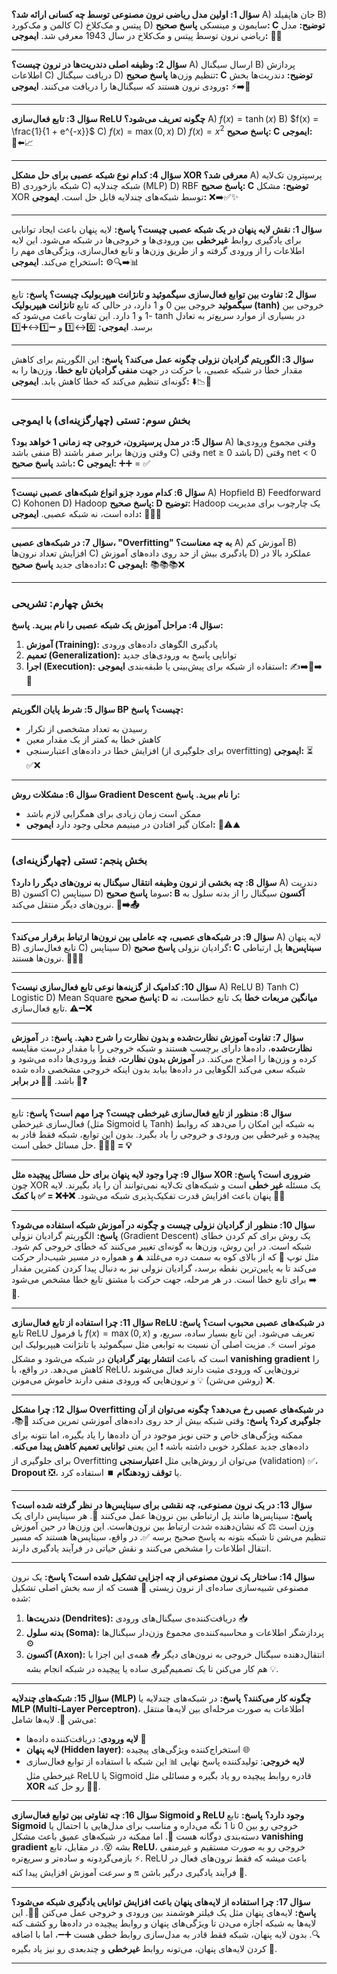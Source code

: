 


**سؤال 1: اولین مدل ریاضی نرون مصنوعی توسط چه کسانی ارائه شد؟**
A) جان هاپفیلد
B) کالمن و مک‌کورد
C) پیتس و مک‌کلاخ
D) سایمون و مینسکی
**پاسخ صحیح: C**
**توضیح:** مدل ریاضی نرون توسط پیتس و مک‌کلاخ در سال 1943 معرفی شد.
**ایموجی:** 🧠✨

---

**سؤال 2: وظیفه اصلی دندریت‌ها در نرون چیست؟**
A) ارسال سیگنال
B) پردازش اطلاعات
C) دریافت سیگنال
D) تنظیم وزن‌ها
**پاسخ صحیح: C**
**توضیح:** دندریت‌ها بخش ورودی نرون هستند که سیگنال‌ها را دریافت می‌کنند.
**ایموجی:** ⚡️➡️🧠

---

**سؤال 3: تابع فعال‌سازی ReLU چگونه تعریف می‌شود؟**
A) $f(x) = \tanh(x)$
B) $f(x) = \frac{1}{1 + e^{-x}}$
C) $f(x) = \max(0, x)$
D) $f(x) = x^2$
**پاسخ صحیح: C**
**ایموجی:** 🔺⬅️📈

---

**سؤال 4: کدام نوع شبکه عصبی برای حل مشکل XOR معرفی شد؟**
A) پرسپترون تک‌لایه
B) شبکه بازخوردی
C) شبکه چندلایه (MLP)
D) RBF
**پاسخ صحیح: C**
**توضیح:** مشکل XOR توسط شبکه‌های چندلایه قابل حل است.
**ایموجی:** ❌➡️✅✨

---


**سؤال 1: نقش لایه پنهان در یک شبکه عصبی چیست؟**
**پاسخ:**
لایه پنهان باعث ایجاد توانایی برای یادگیری روابط **غیرخطی** بین ورودی‌ها و خروجی‌ها در شبکه می‌شود. این لایه اطلاعات را از ورودی گرفته و از طریق وزن‌ها و تابع فعال‌سازی، ویژگی‌های مهم را استخراج می‌کند.
**ایموجی:** ⚙️🔍➡️📊

---

**سؤال 2: تفاوت بین توابع فعال‌سازی سیگموئید و تانژانت هیپربولیک چیست؟**
**پاسخ:**
تابع **سیگموئید** خروجی بین 0 و 1 دارد، در حالی که تابع **تانژانت هیپربولیک (tanh)** خروجی بین -1 و 1 دارد. این تفاوت باعث می‌شود که tanh در بسیاری از موارد سریع‌تر به تعادل برسد.
**ایموجی:** 0️⃣↔️1️⃣ و ➖1️⃣↔️➕1️⃣

---

**سؤال 3: الگوریتم گرادیان نزولی چگونه عمل می‌کند؟**
**پاسخ:**
این الگوریتم برای کاهش مقدار خطا در شبکه عصبی، با حرکت در جهت **منفی گرادیان تابع خطا**، وزن‌ها را به گونه‌ای تنظیم می‌کند که خطا کاهش یابد.
**ایموجی:** ⬇️📉🔧


---

### **بخش سوم: تستی (چهارگزینه‌ای) با ایموجی**

**سؤال 5: در مدل پرسپترون، خروجی چه زمانی 1 خواهد بود؟**
A) وقتی مجموع ورودی‌ها منفی باشد
B) وقتی وزن‌ها برابر صفر باشند
C) وقتی net ≥ 0 باشد
D) وقتی net < 0 باشد
**پاسخ صحیح: C**
**ایموجی:** ➕➕ = ✅

---

**سؤال 6: کدام مورد جزو انواع شبکه‌های عصبی نیست؟**
A) Hopfield
B) Feedforward
C) Kohonen
D) Hadoop
**پاسخ صحیح: D**
**توضیح:** Hadoop یک چارچوب برای مدیریت داده است، نه شبکه عصبی.
**ایموجی:** 🧠❌💾

---

**سؤال 7: در شبکه‌های عصبی، "Overfitting" به چه معناست؟**
A) آموزش کم
B) افزایش تعداد نرون‌ها
C) یادگیری بیش از حد روی داده‌های آموزش
D) عملکرد بالا در داده‌های جدید
**پاسخ صحیح: C**
**ایموجی:** 📚📚📚❌

---

### **بخش چهارم: تشریحی**

**سؤال 4: مراحل آموزش یک شبکه عصبی را نام ببرید.**
**پاسخ:**

1. **آموزش (Training):** یادگیری الگوهای داده‌های ورودی
2. **تعمیم (Generalization):** توانایی پاسخ به ورودی‌های جدید
3. **اجرا (Execution):** استفاده از شبکه برای پیش‌بینی یا طبقه‌بندی
   **ایموجی:** ✍️➡️🧠➡️🔮

---

**سؤال 5: شرط پایان الگوریتم BP چیست؟**
**پاسخ:**

* رسیدن به تعداد مشخصی از تکرار
* کاهش خطا به کمتر از یک مقدار معین
* افزایش خطا در داده‌های اعتبارسنجی (برای جلوگیری از overfitting)
  **ایموجی:** ⏳✅❌

---

**سؤال 6: مشکلات روش Gradient Descent را نام ببرید.**
**پاسخ:**

* ممکن است زمان زیادی برای همگرایی لازم باشد
* امکان گیر افتادن در مینیمم محلی وجود دارد
  **ایموجی:** 🐌⚠️⛰️

---

### **بخش پنجم: تستی (چهارگزینه‌ای)**

**سؤال 8: چه بخشی از نرون وظیفه انتقال سیگنال به نرون‌های دیگر را دارد؟**
A) دندریت
B) آکسون
C) سیناپس
D) سوما
**پاسخ صحیح: B**
**آکسون** سیگنال را از بدنه سلول به نرون‌های دیگر منتقل می‌کند.
**🧠➡️📤**

---

**سؤال 9: در شبکه‌های عصبی، چه عاملی بین نرون‌ها ارتباط برقرار می‌کند؟**
A) لایه پنهان
B) تابع فعال‌سازی
C) سیناپس
D) گرادیان نزولی
**پاسخ صحیح: C**
**سیناپس‌ها** پل ارتباطی نرون‌ها هستند.
**🔗🧠🔗**

---

**سؤال 10: کدامیک از گزینه‌ها نوعی تابع فعال‌سازی نیست؟**
A) ReLU
B) Tanh
C) Logistic
D) Mean Square
**پاسخ صحیح: D**
**میانگین مربعات خطا** یک تابع خطاست، نه تابع فعال‌سازی.
**⚠️➖❌**

---


**سؤال 7: تفاوت آموزش نظارت‌شده و بدون نظارت را شرح دهید.**
**پاسخ:**
در **آموزش نظارت‌شده**، داده‌ها دارای برچسب هستند و شبکه خروجی را با مقدار درست مقایسه کرده و وزن‌ها را اصلاح می‌کند.
در **آموزش بدون نظارت**، فقط ورودی‌ها داده می‌شود و شبکه سعی می‌کند الگوهایی در داده‌ها بیابد بدون اینکه خروجی مشخصی داده شده باشد.
**🧩✅ در برابر 🧩❓**

---

**سؤال 8: منظور از تابع فعال‌سازی غیرخطی چیست؟ چرا مهم است؟**
**پاسخ:**
تابع فعال‌سازی غیرخطی (مثل Sigmoid یا Tanh) به شبکه این امکان را می‌دهد که روابط پیچیده و غیرخطی بین ورودی و خروجی را یاد بگیرد. بدون این توابع، شبکه فقط قادر به حل مسائل خطی است.
**🔀➕🧠 = 💡**

---

**سؤال 9: چرا وجود لایه پنهان برای حل مسائل پیچیده مثل XOR ضروری است؟**
**پاسخ:**
چون XOR یک مسئله **غیر خطی** است و شبکه‌های تک‌لایه نمی‌توانند آن را یاد بگیرند. لایه پنهان باعث افزایش قدرت تفکیک‌پذیری شبکه می‌شود.
**❌➕❌ = ✅ با کمک 🧠🧩**


---



**سؤال 10: منظور از گرادیان نزولی چیست و چگونه در آموزش شبکه استفاده می‌شود؟**
**پاسخ:**
الگوریتم گرادیان نزولی (Gradient Descent) یک روش برای کم کردن خطای شبکه است. در این روش، وزن‌ها به گونه‌ای تغییر می‌کنند که خطای خروجی کم شود.
مثل توپ 🏀 که از بالای کوه به سمت دره می‌غلتد ⛰️ و همواره در مسیر شیب‌دار حرکت می‌کند تا به پایین‌ترین نقطه برسد، گرادیان نزولی نیز به دنبال پیدا کردن کمترین مقدار برای تابع خطا است.
در هر مرحله، جهت حرکت با مشتق تابع خطا مشخص می‌شود ➡️ 🔽.

---

**سؤال 11: چرا استفاده از تابع فعال‌سازی ReLU در شبکه‌های عصبی محبوب است؟**
**پاسخ:**
تابع ReLU با فرمول $f(x) = \max(0, x)$ تعریف می‌شود. این تابع بسیار ساده، سریع، و موثر است ⚡.
مزیت اصلی آن نسبت به توابعی مثل سیگموئید یا تانژانت هیپربولیک این است که باعث **انتشار بهتر گرادیان** در شبکه می‌شود و مشکل **vanishing gradient** را کاهش می‌دهد.
در واقع، با ReLU، نرون‌هایی که ورودی مثبت دارند فعال می‌شوند (روشن می‌شن) 💡 و نرون‌هایی که ورودی منفی دارند خاموش می‌مونن ❌.

---

**سؤال 12: چرا مشکل Overfitting در شبکه‌های عصبی رخ می‌دهد؟ چگونه می‌توان از آن جلوگیری کرد؟**
**پاسخ:**
وقتی شبکه بیش از حد روی داده‌های آموزشی تمرین می‌کند 🧠📚، ممکنه ویژگی‌های خاص و حتی نویز موجود در آن داده‌ها را یاد بگیره، اما نتونه برای داده‌های جدید عملکرد خوبی داشته باشه ❗
این یعنی **توانایی تعمیم کاهش پیدا می‌کنه**.
برای جلوگیری از Overfitting می‌توان از روش‌هایی مثل **اعتبارسنجی** (validation) ✅، **Dropout** ❎، یا **توقف زودهنگام** ⏹️ استفاده کرد.

---

**سؤال 13: در یک نرون مصنوعی، چه نقشی برای سیناپس‌ها در نظر گرفته شده است؟**
**پاسخ:**
سیناپس‌ها مانند پل ارتباطی بین نرون‌ها عمل می‌کنند 🔗.
هر سیناپس دارای یک وزن است ⚖️ که نشان‌دهنده شدت ارتباط بین نرون‌هاست. این وزن‌ها در حین آموزش تنظیم می‌شن تا شبکه بتونه به پاسخ صحیح برسه ✅.
در واقع، سیناپس‌ها هستند که مسیر انتقال اطلاعات را مشخص می‌کنند و نقش حیاتی در فرآیند یادگیری دارند.

---



**سؤال 14: ساختار یک نرون مصنوعی از چه اجزایی تشکیل شده است؟**
**پاسخ:**
یک نرون مصنوعی شبیه‌سازی ساده‌ای از نرون زیستی 🧠 هست که از سه بخش اصلی تشکیل شده:

1. **دندریت‌ها (Dendrites):** دریافت‌کننده‌ی سیگنال‌های ورودی 📥
2. **بدنه سلول (Soma):** پردازشگر اطلاعات و محاسبه‌کننده‌ی مجموع وزن‌دار سیگنال‌ها ⚙️
3. **آکسون (Axon):** انتقال‌دهنده سیگنال خروجی به نرون‌های دیگر 📤
   همه‌ی این اجزا با هم کار می‌کنن تا یک تصمیم‌گیری ساده یا پیچیده در شبکه انجام بشه 💡.

---

**سؤال 15: شبکه‌های چندلایه (MLP) چگونه کار می‌کنند؟**
**پاسخ:**
در شبکه‌های چندلایه یا **MLP (Multi-Layer Perceptron)**، اطلاعات به صورت مرحله‌ای بین لایه‌ها منتقل می‌شن 🔄.
لایه‌ها شامل:

* **لایه ورودی**: دریافت‌کننده داده‌ها 🎯
* **لایه پنهان (Hidden layer)**: استخراج‌کننده ویژگی‌های پیچیده 🌐
* **لایه خروجی**: تولیدکننده پاسخ نهایی 📊
  این شبکه با استفاده از توابع فعال‌سازی غیرخطی مثل ReLU یا Sigmoid قادره روابط پیچیده رو یاد بگیره و مسائلی مثل **XOR** رو حل کنه 🧩✨.

---

**سؤال 16: چه تفاوتی بین توابع فعال‌سازی Sigmoid و ReLU وجود دارد؟**
**پاسخ:**
تابع **Sigmoid** خروجی رو بین 0 تا 1 نگه می‌داره و مناسب برای مدل‌هایی با احتمال یا دسته‌بندی دوگانه هست 🎯.
اما ممکنه در شبکه‌های عمیق باعث مشکل **vanishing gradient** بشه 😵.
در مقابل، تابع **ReLU**، خروجی رو به صورت مستقیم و غیرمنفی بازمی‌گردونه و ساده‌تر و سریع‌تره ⚡.
ReLU باعث میشه که فقط نرون‌های فعال در فرآیند یادگیری درگیر باشن 🔛 و سرعت آموزش افزایش پیدا کنه 🚀.

---

**سؤال 17: چرا استفاده از لایه‌های پنهان باعث افزایش توانایی یادگیری شبکه می‌شود؟**
**پاسخ:**
لایه‌های پنهان مثل یک فیلتر هوشمند بین ورودی و خروجی عمل می‌کنن 🧠🧩.
این لایه‌ها به شبکه اجازه می‌دن تا ویژگی‌های پنهان و روابط پیچیده در داده‌ها رو کشف کنه 🔍.
بدون لایه پنهان، شبکه فقط قادر به مدل‌سازی روابط خطی هست ➕➖، اما با اضافه کردن لایه‌های پنهان، می‌تونه روابط **غیرخطی** و چندبعدی رو نیز یاد بگیره 🌌.

---

